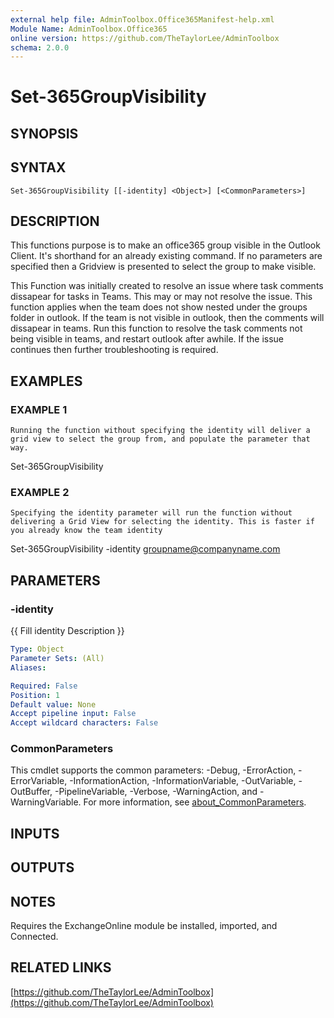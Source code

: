 ```yaml
---
external help file: AdminToolbox.Office365Manifest-help.xml
Module Name: AdminToolbox.Office365
online version: https://github.com/TheTaylorLee/AdminToolbox
schema: 2.0.0
---
```


# Set-365GroupVisibility

## SYNOPSIS

## SYNTAX

```
Set-365GroupVisibility [[-identity] <Object>] [<CommonParameters>]
```

## DESCRIPTION
This functions purpose is to make an office365 group visible in the Outlook Client.
It's shorthand for an already existing command.
If no parameters are specified then a Gridview is presented to select the group to make visible.

This Function was initially created to resolve an issue where task comments dissapear for tasks in Teams.
This may or may not resolve the issue.
This function applies when the team does not show nested under the groups folder in outlook.
If the team is not visible in outlook, then the comments will dissapear in teams.
Run this function to resolve the task comments not being visible in teams, and restart outlook after awhile.
If the issue continues then further troubleshooting is required.

## EXAMPLES

### EXAMPLE 1
```
Running the function without specifying the identity will deliver a grid view to select the group from, and populate the parameter that way.
```

Set-365GroupVisibility

### EXAMPLE 2
```
Specifying the identity parameter will run the function without delivering a Grid View for selecting the identity. This is faster if you already know the team identity
```

Set-365GroupVisibility -identity groupname@companyname.com

## PARAMETERS

### -identity
{{ Fill identity Description }}

```yaml
Type: Object
Parameter Sets: (All)
Aliases:

Required: False
Position: 1
Default value: None
Accept pipeline input: False
Accept wildcard characters: False
```

### CommonParameters
This cmdlet supports the common parameters: -Debug, -ErrorAction, -ErrorVariable, -InformationAction, -InformationVariable, -OutVariable, -OutBuffer, -PipelineVariable, -Verbose, -WarningAction, and -WarningVariable. For more information, see [about_CommonParameters](http://go.microsoft.com/fwlink/?LinkID=113216).

## INPUTS

## OUTPUTS

## NOTES
Requires the ExchangeOnline module be installed, imported, and Connected.

## RELATED LINKS

[https://github.com/TheTaylorLee/AdminToolbox](https://github.com/TheTaylorLee/AdminToolbox)

